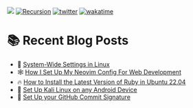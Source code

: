 ![](https://komarev.com/ghpvc/?username=IanoNjuguna&style=plastic&color=green)
[![Recursion](https://badgen.net/badge/curious/recursion/red?icon=bitcoin-lightning&style=plastic)](https://github.com/IanoNjuguna)
[![twitter](https://img.shields.io/twitter/follow/ianonjuguna?logo=twitter&style=plastic&color=grey)](https://twitter.com/ianonjuguna)
[![wakatime](https://wakatime.com/badge/user/04d9ef08-6345-44d6-88a5-c4b7c8b0384e.svg)](https://wakatime.com/@04d9ef08-6345-44d6-88a5-c4b7c8b0384e?style=plastic)


# :books: Recent Blog Posts

<!-- BLOGPOSTS:START -->
 - 🐧 [System-Wide Settings in Linux](https://ianonjuguna.hashnode.dev/system-wide-settings-in-linux)
 - 🕸️ [How I Set Up My Neovim Config For Web Development](https://ianonjuguna.hashnode.dev/how-i-set-up-my-neovim-config-for-web-development)
 - 🔥 [How to Install the Latest Version of Ruby in Ubuntu 22.04](https://ianonjuguna.hashnode.dev/how-to-install-ruby-in-ubuntu)
 - 💫 [Set Up Kali Linux on any Android Device](https://ianonjuguna.hashnode.dev/set-up-kali-linux-on-any-android-device)
 - 🌮 [Set Up your GitHub Commit Signature](https://ianonjuguna.hashnode.dev/set-up-your-github-commit-signature)<!-- BLOGPOSTS:END -->
